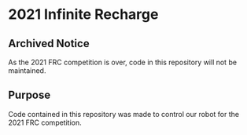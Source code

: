 # 2021 Infinite Recharge

## Archived Notice

As the 2021 FRC competition is over, code in this repository will not be maintained. 

## Purpose

Code contained in this repository was made to control our robot for the 2021 FRC competition.
